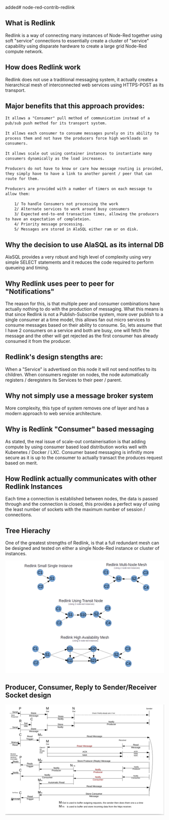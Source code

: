 added# node-red-contrib-redlink

## What is Redlink

Redlink is a way of connecting many instances of Node-Red together using soft "service" connections to essentially create a cluster of "service" capability using disparate hardware to create a large grid Node-Red compute network.

## How does Redlink work

Redlink does not use a traditional messaging system, it actually creates a hierarchical mesh of interconnected web services using HTTPS-POST as its transport.

## Major benefits that this approach provides:

	It allows a "Consumer" pull method of communication instead of a pub/sub push method for its transport system.

	It allows each consumer to consume messages purely on its ability to process them and not have the producers force high workloads on consumers.

	It allows scale out using container instances to instantiate many consumers dynamically as the load increases.

	Producers do not have to know or care how message routing is provided, they simply have to have a link to another parent / peer that can route for them.

	Producers are provided with a number of timers on each message to allow them:

		1/ To handle Consumers not processing the work
		2/ Alternate services to work around busy consumers
		3/ Expected end-to-end transaction times, allowing the producers to have an expectation of completeion.
		4/ Priority message processing.
		5/ Messages are stored in AlaSQL either ram or on disk.


## Why the decision to use AlaSQL as its internal DB

AlaSQL provides a very robust and high level of complexity using very simple SELECT statements and it reduces the code required to perform queueing and timing.

## Why Redlink uses peer to peer for "Notifications" 

The reason for this, is that multiple peer and consumer combinations have actually nothing to do with the production of messaging. What this means is that since Redlink is not a Publish-Subscribe system, more over publish to a single consumer at a time model, this allows fan out micro services to consume messages based on their ability to consume. 
So, lets assume that I have 2 consumers on a service and both are busy, one will fetch the message and the other will get rejected as the first consumer has already consumed it from the producer.

## Redlink's design stengths are:
When a "Service" is advertised on this node it will not send notifies to its children.
When consumers register on nodes, the node automatically registers / deregisters its Services to their peer / parent. 

## Why not simply use a message broker system 

More complexity, this type of system removes one of layer and has a modern approach to web service architecture.

## Why is Redlink "Consumer" based messaging

As stated, the real issue of scale-out containerisation is that adding compute by using consumer based load distribution works well with Kubenetes / Docker / LXC.
Consumer based messaging is infinitly more secure as it is up to the consumer to actually transact the produces request based on merit.

## How Redlink actually communicates with other Redlink Instances

Each time a connection is established between nodes, the data is passed through and the connection is closed, this provides a perfect way of using the least number of sockets with the maximum number of session / connections.

## Tree Hierachy

One of the greatest strengths of Redlink, is that a full redundant mesh can be designed and tested on either a single Node-Red instance or cluster of instances.

![RedlinkMesh](RedlinkMesh.png)

## Producer, Consumer, Reply to Sender/Receiver Socket design

![RedlinkSeq](redlink-seq1.png)




